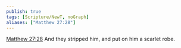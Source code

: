 ```yaml
---
publish: true
tags: [Scripture/NewT, noGraph]
aliases: ["Matthew 27:28"]
---
```

[Matthew 27:28](https://churchofjesuschrist.org/study/scriptures/nt/matt/27?lang=eng&id=p28#p28) And they stripped him, and put on him a scarlet robe.

